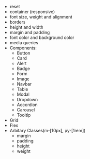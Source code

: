 - reset
- container (responsive)
- font size, weight and alignment
- borders
- height and width
- margin and padding
- font color and background color
- media queries
- Components:
    - Button
    - Card
    - Alert
    - Badge
    - Form
    - Image
    - Navbar
    - Table
    - Modal
    - Dropdown
    - Accordion
    - Carousel
    - Tooltip
- Grid
- Flex
- Arbitary Classes(m-[10px], py-[1rem])
    - margin
    - padding
    - height
    - weight